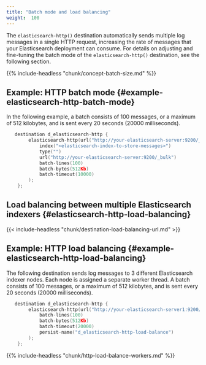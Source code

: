 ```yaml
---
title: "Batch mode and load balancing"
weight:  100
---
```

<!-- DISCLAIMER: This file is based on the syslog-ng Open Source Edition documentation https://github.com/balabit/syslog-ng-ose-guides/commit/2f4a52ee61d1ea9ad27cb4f3168b95408fddfdf2 and is used under the terms of The syslog-ng Open Source Edition Documentation License. The file has been modified by Axoflow. -->

The `elasticsearch-http()` destination automatically sends multiple log messages in a single HTTP request, increasing the rate of messages that your Elasticsearch deployment can consume. For details on adjusting and fine-tuning the batch mode of the `elasticsearch-http()` destination, see the following section.

{{% include-headless "chunk/concept-batch-size.md" %}}


## Example: HTTP batch mode {#example-elasticsearch-http-batch-mode}

In the following example, a batch consists of 100 messages, or a maximum of 512 kilobytes, and is sent every 20 seconds (20000 milliseconds).

```c
   destination d_elasticsearch-http {
        elasticsearch-http(url("http://your-elasticsearch-server:9200/_bulk")
            index("<elasticsearch-index-to-store-messages>")
            type("")
            url("http://your-elasticsearch-server:9200/_bulk")
            batch-lines(100)
            batch-bytes(512Kb)
            batch-timeout(10000)
        );
    };
```




## Load balancing between multiple Elasticsearch indexers {#elasticsearch-http-load-balancing}

{{< include-headless "chunk/destination-load-balancing-url.md" >}}


## Example: HTTP load balancing {#example-elasticsearch-http-load-balancing}

The following destination sends log messages to 3 different Elasticsearch indexer nodes. Each node is assigned a separate worker thread. A batch consists of 100 messages, or a maximum of 512 kilobytes, and is sent every 20 seconds (20000 milliseconds).

```c
   destination d_elasticsearch-http {
        elasticsearch-http(url("http://your-elasticsearch-server1:9200/_bulk" "http://your-elasticsearch-server2:9200/_bulk" "http://your-elasticsearch-server3:9200/_bulk")
            batch-lines(100)
            batch-bytes(512Kb)
            batch-timeout(20000)
            persist-name("d_elasticsearch-http-load-balance")
        );
    };
```

{{% include-headless "chunk/http-load-balance-workers.md" %}}


